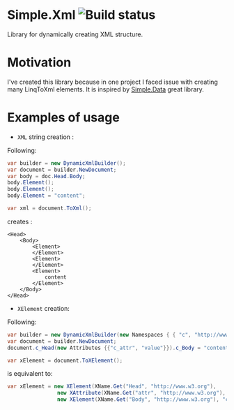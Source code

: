 # Simple.Xml ![Build status](https://ci.appveyor.com/api/projects/status/v13ag0vi4gvijfeb?svg=true)
Library for dynamically creating XML structure.

# Motivation
I've created this library because in one project I faced issue with creating many LinqToXml elements. It is inspired by [Simple.Data](https://github.com/markrendle/Simple.Data) great library.

# Examples of usage

* `XML` string creation :

Following:
```csharp
var builder = new DynamicXmlBuilder();
var document = builder.NewDocument;
var body = doc.Head.Body;
body.Element();
body.Element();
body.Element = "content";

var xml = document.ToXml();
```

creates :

```
<Head>
    <Body>
        <Element>
        </Element>
        <Element>
        </Element>
        <Element>
            content
        </Element>
    </Body>
</Head>
```

* `XElement` creation:

Following:
```csharp
var builder = new DynamicXmlBuilder(new Namespaces { { "c", "http://www.w3.org" } });
var document = builder.NewDocument;
document.c_Head(new Attributes {{"c_attr", "value"}}).c_Body = "content";

var xElement = document.ToXElement();
```

is equivalent to:

```csharp
var xElement = new XElement(XName.Get("Head", "http://www.w3.org"), 
				new XAttribute(XName.Get("attr", "http://www.w3.org"), "value")
				new XElement(XName.Get("Body", "http://www.w3.org"), "content"));
```
